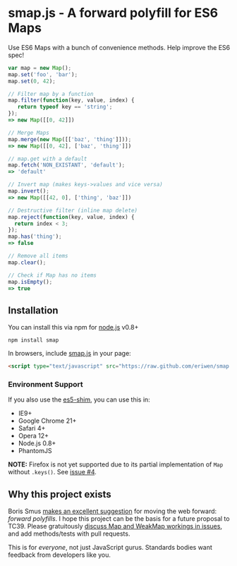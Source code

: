 # smap.js - A forward polyfill for ES6 Maps
Use ES6 Maps with a bunch of convenience methods. Help improve the ES6 spec!

```js
var map = new Map();
map.set('foo', 'bar');
map.set(0, 42);

// Filter map by a function
map.filter(function(key, value, index) {
   return typeof key == 'string';
});
=> new Map([[0, 42]])

// Merge Maps
map.merge(new Map([['baz', 'thing']]));
=> new Map([[0, 42], ['baz', 'thing']])

// map.get with a default
map.fetch('NON_EXISTANT', 'default');
=> 'default'

// Invert map (makes keys->values and vice versa)
map.invert();
=> new Map([[42, 0], ['thing', 'baz']])

// Destructive filter (inline map delete)
map.reject(function(key, value, index) {
  return index < 3;
});
map.has('thing');
=> false

// Remove all items
map.clear();

// Check if Map has no items
map.isEmpty();
=> true
```

## Installation
You can install this via npm for [node.js](http://nodejs.org) v0.8+

```shell
npm install smap
```

In browsers, include [smap.js](https://github.com/eriwen/smap.js/downloads) in your page:

```html
<script type="text/javascript" src="https://raw.github.com/eriwen/smap.js/master/smap.js"></script>
```

### Environment Support
If you also use the [es5-shim](https://github.com/kriskowal/es5-shim), you can use this in:

 * IE9+
 * Google Chrome 21+
 * Safari 4+
 * Opera 12+
 * Node.js 0.8+
 * PhantomJS

**NOTE:** Firefox is not yet supported due to its partial implementation of `Map` without `.keys()`. See [issue #4](https://github.com/eriwen/smap.js/issues/4).

## Why this project exists
Boris Smus [makes an excellent suggestion](http://smus.com/how-the-web-should-work/) for moving the web forward: *forward polyfills*.
I hope this project can be the basis for a future proposal to TC39. Please gratuitously [discuss Map and WeakMap workings in issues](https://github.com/eriwen/smap.js/issues), and add methods/tests with pull requests.

This is for *everyone*, not just JavaScript gurus. Standards bodies want feedback from developers like you.
